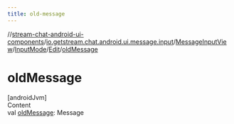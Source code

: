 ```yaml
---
title: old-message
---
```

//[stream-chat-android-ui-components](../../../../../index.md)/[io.getstream.chat.android.ui.message.input](../../../index.md)/[MessageInputView](../../index.md)/[InputMode](../index.md)/[Edit](index.md)/[oldMessage](oldMessage.md)



# oldMessage  
[androidJvm]  
Content  
val [oldMessage](oldMessage.md): Message  



